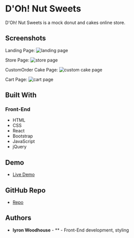 # D'Oh! Nut Sweets

D'Oh! Nut Sweets is a mock donut and cakes online store.

## Screenshots
Landing Page:
![landing page](./images/screenshots/screencapture-1.png)

Store Page:
![store page](./images/screenshots/screencapture-store.png)

CustomOrder Cake Page:
![custom cake page](./images/screenshots/screencapture-custom-cake.png)

Cart Page:
![cart page](./images/screenshots/screencapture-cart.png)

## Built With

### Front-End
* HTML
* CSS
* React
* Bootstrap
* JavaScript
* jQuery

## Demo

- [Live Demo](https://dnsweets.now.sh/)

## GitHub Repo

- [Repo](https://github.com/W00DH0USE/D-Oh-Nut-Sweets-REACT)

## Authors

* **Iyron Woodhouse** - ** - Front-End development, styling
